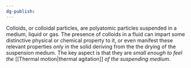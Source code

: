 ```yaml
---
dg-publish:
---
```

Colloids, or colloidal particles, are polyatomic particles suspended in a medium, liquid or gas. The presence of colloids in a fluid can impart some distinctive physical or chemical property to it, or even manifest these relevant properties only in the solid deriving from the the drying of the suspension medium.
The key aspect is that they are *small enough to feel the* [[Thermal motion|thermal agitation]] *of the suspending medium*. 




